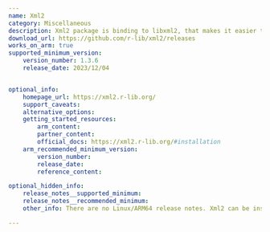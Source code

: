 ```yaml
---
name: Xml2
category: Miscellaneous
description: Xml2 package is binding to libxml2, that makes it easier to work with XML and HTML from R.
download_url: https://github.com/r-lib/xml2/releases
works_on_arm: true
supported_minimum_version:
    version_number: 1.3.6
    release_date: 2023/12/04


optional_info:
    homepage_url: https://xml2.r-lib.org/
    support_caveats:
    alternative_options:
    getting_started_resources:
        arm_content:
        partner_content:
        official_docs: https://xml2.r-lib.org/#installation
    arm_recommended_minimum_version:
        version_number:
        release_date:
        reference_content:

optional_hidden_info:
    release_notes__supported_minimum:
    release_notes__recommended_minimum:
    other_info: There are no Linux/ARM64 release notes. Xml2 can be installed from version 1.3.6 on Neoverse N1, using pak in R, via "pak::pkg_install("r-lib/xml2@v1.3.6")".

---
```

